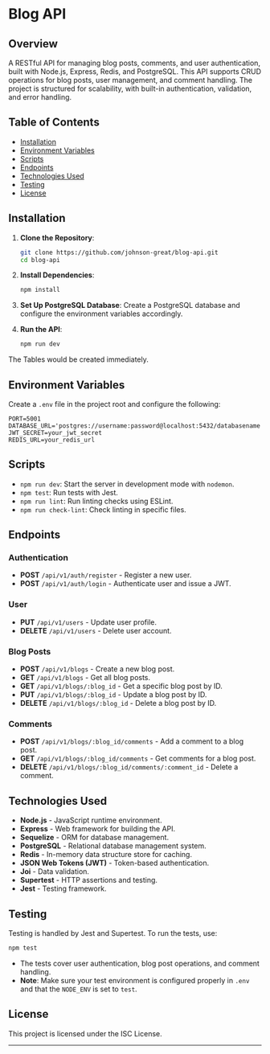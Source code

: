 # Blog API

## Overview

A RESTful API for managing blog posts, comments, and user authentication, built with Node.js, Express, Redis, and PostgreSQL. This API supports CRUD operations for blog posts, user management, and comment handling. The project is structured for scalability, with built-in authentication, validation, and error handling.

## Table of Contents
- [Installation](#installation)
- [Environment Variables](#environment-variables)
- [Scripts](#scripts)
- [Endpoints](#endpoints)
- [Technologies Used](#technologies-used)
- [Testing](#testing)
- [License](#license)

## Installation

1. **Clone the Repository**:
   ```bash
   git clone https://github.com/johnson-great/blog-api.git
   cd blog-api
   ```

2. **Install Dependencies**:
   ```bash
   npm install
   ```

3. **Set Up PostgreSQL Database**:
   Create a PostgreSQL database and configure the environment variables accordingly.

4. **Run the API**:
   ```bash
   npm run dev
   ```
The Tables would be created immediately.

## Environment Variables

Create a `.env` file in the project root and configure the following:

```plaintext
PORT=5001
DATABASE_URL='postgres://username:password@localhost:5432/databasename'
JWT_SECRET=your_jwt_secret
REDIS_URL=your_redis_url
```

## Scripts

- `npm run dev`: Start the server in development mode with `nodemon`.
- `npm test`: Run tests with Jest.
- `npm run lint`: Run linting checks using ESLint.
- `npm run check-lint`: Check linting in specific files.

## Endpoints

### Authentication

- **POST** `/api/v1/auth/register` - Register a new user.
- **POST** `/api/v1/auth/login` - Authenticate user and issue a JWT.

### User

- **PUT** `/api/v1/users` - Update user profile.
- **DELETE** `/api/v1/users` - Delete user account.

### Blog Posts

- **POST** `/api/v1/blogs` - Create a new blog post.
- **GET** `/api/v1/blogs` - Get all blog posts.
- **GET** `/api/v1/blogs/:blog_id` - Get a specific blog post by ID.
- **PUT** `/api/v1/blogs/:blog_id` - Update a blog post by ID.
- **DELETE** `/api/v1/blogs/:blog_id` - Delete a blog post by ID.

### Comments

- **POST** `/api/v1/blogs/:blog_id/comments` - Add a comment to a blog post.
- **GET** `/api/v1/blogs/:blog_id/comments` - Get comments for a blog post.
- **DELETE** `/api/v1/blogs/:blog_id/comments/:comment_id` - Delete a comment.

## Technologies Used

- **Node.js** - JavaScript runtime environment.
- **Express** - Web framework for building the API.
- **Sequelize** - ORM for database management.
- **PostgreSQL** - Relational database management system.
- **Redis** - In-memory data structure store for caching.
- **JSON Web Tokens (JWT)** - Token-based authentication.
- **Joi** - Data validation.
- **Supertest** - HTTP assertions and testing.
- **Jest** - Testing framework.

## Testing

Testing is handled by Jest and Supertest. To run the tests, use:

```bash
npm test
```

- The tests cover user authentication, blog post operations, and comment handling.
- **Note**: Make sure your test environment is configured properly in `.env` and that the `NODE_ENV` is set to `test`.

## License

This project is licensed under the ISC License.

--- 
